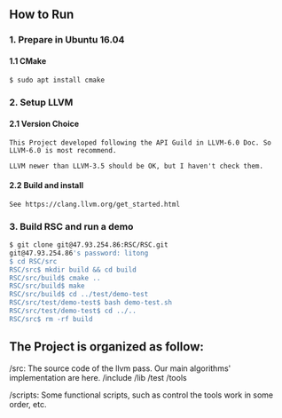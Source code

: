 ## How to Run

### 1. Prepare in Ubuntu 16.04

#### 1.1 CMake

```bash
$ sudo apt install cmake
```

### 2. Setup LLVM

#### 2.1 Version Choice
	
	This Project developed following the API Guild in LLVM-6.0 Doc. So LLVM-6.0 is most recommend.

	LLVM newer than LLVM-3.5 should be OK, but I haven't check them.

#### 2.2 Build and install

	See https://clang.llvm.org/get_started.html

### 3. Build RSC and run a demo

```bash
$ git clone git@47.93.254.86:RSC/RSC.git
git@47.93.254.86's password: litong
$ cd RSC/src
RSC/src$ mkdir build && cd build
RSC/src/build$ cmake ..
RSC/src/build$ make
RSC/src/build$ cd ../test/demo-test
RSC/src/test/demo-test$ bash demo-test.sh
RSC/src/test/demo-test$ cd ../..
RSC/src$ rm -rf build
```

## The Project is organized as follow:

/src: The source code of the llvm pass. Our main algorithms' implementation are here.
	/include
	/lib
	/test
	/tools

/scripts: Some functional scripts, such as control the tools work in some order, etc.